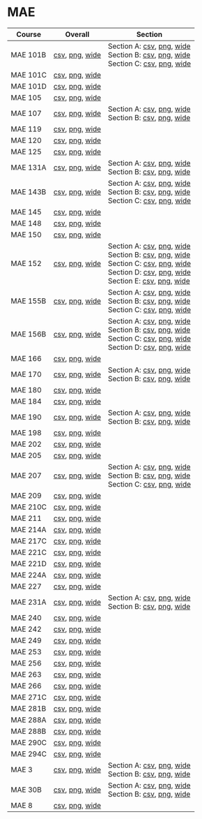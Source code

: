# MAE

| Course | Overall | Section |
| ------ | ------- | ------- |
| MAE 101B | [csv](https://github.com/UCSD-Historical-Enrollment-Data/2024Spring/blob/main/overall/MAE%20101B.csv), [png](https://raw.githubusercontent.com/UCSD-Historical-Enrollment-Data/2024Spring/main/plot_overall/MAE%20101B.png), [wide](https://raw.githubusercontent.com/UCSD-Historical-Enrollment-Data/2024Spring/main/plot_overall_wide/MAE%20101B.png) | Section A: [csv](https://github.com/UCSD-Historical-Enrollment-Data/2024Spring/blob/main/section/MAE%20101B_A.csv), [png](https://raw.githubusercontent.com/UCSD-Historical-Enrollment-Data/2024Spring/main/plot_section/MAE%20101B_A.png), [wide](https://raw.githubusercontent.com/UCSD-Historical-Enrollment-Data/2024Spring/main/plot_section_wide/MAE%20101B_A.png)<br>Section B: [csv](https://github.com/UCSD-Historical-Enrollment-Data/2024Spring/blob/main/section/MAE%20101B_B.csv), [png](https://raw.githubusercontent.com/UCSD-Historical-Enrollment-Data/2024Spring/main/plot_section/MAE%20101B_B.png), [wide](https://raw.githubusercontent.com/UCSD-Historical-Enrollment-Data/2024Spring/main/plot_section_wide/MAE%20101B_B.png)<br>Section C: [csv](https://github.com/UCSD-Historical-Enrollment-Data/2024Spring/blob/main/section/MAE%20101B_C.csv), [png](https://raw.githubusercontent.com/UCSD-Historical-Enrollment-Data/2024Spring/main/plot_section/MAE%20101B_C.png), [wide](https://raw.githubusercontent.com/UCSD-Historical-Enrollment-Data/2024Spring/main/plot_section_wide/MAE%20101B_C.png) |
| MAE 101C | [csv](https://github.com/UCSD-Historical-Enrollment-Data/2024Spring/blob/main/overall/MAE%20101C.csv), [png](https://raw.githubusercontent.com/UCSD-Historical-Enrollment-Data/2024Spring/main/plot_overall/MAE%20101C.png), [wide](https://raw.githubusercontent.com/UCSD-Historical-Enrollment-Data/2024Spring/main/plot_overall_wide/MAE%20101C.png) |  |
| MAE 101D | [csv](https://github.com/UCSD-Historical-Enrollment-Data/2024Spring/blob/main/overall/MAE%20101D.csv), [png](https://raw.githubusercontent.com/UCSD-Historical-Enrollment-Data/2024Spring/main/plot_overall/MAE%20101D.png), [wide](https://raw.githubusercontent.com/UCSD-Historical-Enrollment-Data/2024Spring/main/plot_overall_wide/MAE%20101D.png) |  |
| MAE 105 | [csv](https://github.com/UCSD-Historical-Enrollment-Data/2024Spring/blob/main/overall/MAE%20105.csv), [png](https://raw.githubusercontent.com/UCSD-Historical-Enrollment-Data/2024Spring/main/plot_overall/MAE%20105.png), [wide](https://raw.githubusercontent.com/UCSD-Historical-Enrollment-Data/2024Spring/main/plot_overall_wide/MAE%20105.png) |  |
| MAE 107 | [csv](https://github.com/UCSD-Historical-Enrollment-Data/2024Spring/blob/main/overall/MAE%20107.csv), [png](https://raw.githubusercontent.com/UCSD-Historical-Enrollment-Data/2024Spring/main/plot_overall/MAE%20107.png), [wide](https://raw.githubusercontent.com/UCSD-Historical-Enrollment-Data/2024Spring/main/plot_overall_wide/MAE%20107.png) | Section A: [csv](https://github.com/UCSD-Historical-Enrollment-Data/2024Spring/blob/main/section/MAE%20107_A.csv), [png](https://raw.githubusercontent.com/UCSD-Historical-Enrollment-Data/2024Spring/main/plot_section/MAE%20107_A.png), [wide](https://raw.githubusercontent.com/UCSD-Historical-Enrollment-Data/2024Spring/main/plot_section_wide/MAE%20107_A.png)<br>Section B: [csv](https://github.com/UCSD-Historical-Enrollment-Data/2024Spring/blob/main/section/MAE%20107_B.csv), [png](https://raw.githubusercontent.com/UCSD-Historical-Enrollment-Data/2024Spring/main/plot_section/MAE%20107_B.png), [wide](https://raw.githubusercontent.com/UCSD-Historical-Enrollment-Data/2024Spring/main/plot_section_wide/MAE%20107_B.png) |
| MAE 119 | [csv](https://github.com/UCSD-Historical-Enrollment-Data/2024Spring/blob/main/overall/MAE%20119.csv), [png](https://raw.githubusercontent.com/UCSD-Historical-Enrollment-Data/2024Spring/main/plot_overall/MAE%20119.png), [wide](https://raw.githubusercontent.com/UCSD-Historical-Enrollment-Data/2024Spring/main/plot_overall_wide/MAE%20119.png) |  |
| MAE 120 | [csv](https://github.com/UCSD-Historical-Enrollment-Data/2024Spring/blob/main/overall/MAE%20120.csv), [png](https://raw.githubusercontent.com/UCSD-Historical-Enrollment-Data/2024Spring/main/plot_overall/MAE%20120.png), [wide](https://raw.githubusercontent.com/UCSD-Historical-Enrollment-Data/2024Spring/main/plot_overall_wide/MAE%20120.png) |  |
| MAE 125 | [csv](https://github.com/UCSD-Historical-Enrollment-Data/2024Spring/blob/main/overall/MAE%20125.csv), [png](https://raw.githubusercontent.com/UCSD-Historical-Enrollment-Data/2024Spring/main/plot_overall/MAE%20125.png), [wide](https://raw.githubusercontent.com/UCSD-Historical-Enrollment-Data/2024Spring/main/plot_overall_wide/MAE%20125.png) |  |
| MAE 131A | [csv](https://github.com/UCSD-Historical-Enrollment-Data/2024Spring/blob/main/overall/MAE%20131A.csv), [png](https://raw.githubusercontent.com/UCSD-Historical-Enrollment-Data/2024Spring/main/plot_overall/MAE%20131A.png), [wide](https://raw.githubusercontent.com/UCSD-Historical-Enrollment-Data/2024Spring/main/plot_overall_wide/MAE%20131A.png) | Section A: [csv](https://github.com/UCSD-Historical-Enrollment-Data/2024Spring/blob/main/section/MAE%20131A_A.csv), [png](https://raw.githubusercontent.com/UCSD-Historical-Enrollment-Data/2024Spring/main/plot_section/MAE%20131A_A.png), [wide](https://raw.githubusercontent.com/UCSD-Historical-Enrollment-Data/2024Spring/main/plot_section_wide/MAE%20131A_A.png)<br>Section B: [csv](https://github.com/UCSD-Historical-Enrollment-Data/2024Spring/blob/main/section/MAE%20131A_B.csv), [png](https://raw.githubusercontent.com/UCSD-Historical-Enrollment-Data/2024Spring/main/plot_section/MAE%20131A_B.png), [wide](https://raw.githubusercontent.com/UCSD-Historical-Enrollment-Data/2024Spring/main/plot_section_wide/MAE%20131A_B.png) |
| MAE 143B | [csv](https://github.com/UCSD-Historical-Enrollment-Data/2024Spring/blob/main/overall/MAE%20143B.csv), [png](https://raw.githubusercontent.com/UCSD-Historical-Enrollment-Data/2024Spring/main/plot_overall/MAE%20143B.png), [wide](https://raw.githubusercontent.com/UCSD-Historical-Enrollment-Data/2024Spring/main/plot_overall_wide/MAE%20143B.png) | Section A: [csv](https://github.com/UCSD-Historical-Enrollment-Data/2024Spring/blob/main/section/MAE%20143B_A.csv), [png](https://raw.githubusercontent.com/UCSD-Historical-Enrollment-Data/2024Spring/main/plot_section/MAE%20143B_A.png), [wide](https://raw.githubusercontent.com/UCSD-Historical-Enrollment-Data/2024Spring/main/plot_section_wide/MAE%20143B_A.png)<br>Section B: [csv](https://github.com/UCSD-Historical-Enrollment-Data/2024Spring/blob/main/section/MAE%20143B_B.csv), [png](https://raw.githubusercontent.com/UCSD-Historical-Enrollment-Data/2024Spring/main/plot_section/MAE%20143B_B.png), [wide](https://raw.githubusercontent.com/UCSD-Historical-Enrollment-Data/2024Spring/main/plot_section_wide/MAE%20143B_B.png)<br>Section C: [csv](https://github.com/UCSD-Historical-Enrollment-Data/2024Spring/blob/main/section/MAE%20143B_C.csv), [png](https://raw.githubusercontent.com/UCSD-Historical-Enrollment-Data/2024Spring/main/plot_section/MAE%20143B_C.png), [wide](https://raw.githubusercontent.com/UCSD-Historical-Enrollment-Data/2024Spring/main/plot_section_wide/MAE%20143B_C.png) |
| MAE 145 | [csv](https://github.com/UCSD-Historical-Enrollment-Data/2024Spring/blob/main/overall/MAE%20145.csv), [png](https://raw.githubusercontent.com/UCSD-Historical-Enrollment-Data/2024Spring/main/plot_overall/MAE%20145.png), [wide](https://raw.githubusercontent.com/UCSD-Historical-Enrollment-Data/2024Spring/main/plot_overall_wide/MAE%20145.png) |  |
| MAE 148 | [csv](https://github.com/UCSD-Historical-Enrollment-Data/2024Spring/blob/main/overall/MAE%20148.csv), [png](https://raw.githubusercontent.com/UCSD-Historical-Enrollment-Data/2024Spring/main/plot_overall/MAE%20148.png), [wide](https://raw.githubusercontent.com/UCSD-Historical-Enrollment-Data/2024Spring/main/plot_overall_wide/MAE%20148.png) |  |
| MAE 150 | [csv](https://github.com/UCSD-Historical-Enrollment-Data/2024Spring/blob/main/overall/MAE%20150.csv), [png](https://raw.githubusercontent.com/UCSD-Historical-Enrollment-Data/2024Spring/main/plot_overall/MAE%20150.png), [wide](https://raw.githubusercontent.com/UCSD-Historical-Enrollment-Data/2024Spring/main/plot_overall_wide/MAE%20150.png) |  |
| MAE 152 | [csv](https://github.com/UCSD-Historical-Enrollment-Data/2024Spring/blob/main/overall/MAE%20152.csv), [png](https://raw.githubusercontent.com/UCSD-Historical-Enrollment-Data/2024Spring/main/plot_overall/MAE%20152.png), [wide](https://raw.githubusercontent.com/UCSD-Historical-Enrollment-Data/2024Spring/main/plot_overall_wide/MAE%20152.png) | Section A: [csv](https://github.com/UCSD-Historical-Enrollment-Data/2024Spring/blob/main/section/MAE%20152_A.csv), [png](https://raw.githubusercontent.com/UCSD-Historical-Enrollment-Data/2024Spring/main/plot_section/MAE%20152_A.png), [wide](https://raw.githubusercontent.com/UCSD-Historical-Enrollment-Data/2024Spring/main/plot_section_wide/MAE%20152_A.png)<br>Section B: [csv](https://github.com/UCSD-Historical-Enrollment-Data/2024Spring/blob/main/section/MAE%20152_B.csv), [png](https://raw.githubusercontent.com/UCSD-Historical-Enrollment-Data/2024Spring/main/plot_section/MAE%20152_B.png), [wide](https://raw.githubusercontent.com/UCSD-Historical-Enrollment-Data/2024Spring/main/plot_section_wide/MAE%20152_B.png)<br>Section C: [csv](https://github.com/UCSD-Historical-Enrollment-Data/2024Spring/blob/main/section/MAE%20152_C.csv), [png](https://raw.githubusercontent.com/UCSD-Historical-Enrollment-Data/2024Spring/main/plot_section/MAE%20152_C.png), [wide](https://raw.githubusercontent.com/UCSD-Historical-Enrollment-Data/2024Spring/main/plot_section_wide/MAE%20152_C.png)<br>Section D: [csv](https://github.com/UCSD-Historical-Enrollment-Data/2024Spring/blob/main/section/MAE%20152_D.csv), [png](https://raw.githubusercontent.com/UCSD-Historical-Enrollment-Data/2024Spring/main/plot_section/MAE%20152_D.png), [wide](https://raw.githubusercontent.com/UCSD-Historical-Enrollment-Data/2024Spring/main/plot_section_wide/MAE%20152_D.png)<br>Section E: [csv](https://github.com/UCSD-Historical-Enrollment-Data/2024Spring/blob/main/section/MAE%20152_E.csv), [png](https://raw.githubusercontent.com/UCSD-Historical-Enrollment-Data/2024Spring/main/plot_section/MAE%20152_E.png), [wide](https://raw.githubusercontent.com/UCSD-Historical-Enrollment-Data/2024Spring/main/plot_section_wide/MAE%20152_E.png) |
| MAE 155B | [csv](https://github.com/UCSD-Historical-Enrollment-Data/2024Spring/blob/main/overall/MAE%20155B.csv), [png](https://raw.githubusercontent.com/UCSD-Historical-Enrollment-Data/2024Spring/main/plot_overall/MAE%20155B.png), [wide](https://raw.githubusercontent.com/UCSD-Historical-Enrollment-Data/2024Spring/main/plot_overall_wide/MAE%20155B.png) | Section A: [csv](https://github.com/UCSD-Historical-Enrollment-Data/2024Spring/blob/main/section/MAE%20155B_A.csv), [png](https://raw.githubusercontent.com/UCSD-Historical-Enrollment-Data/2024Spring/main/plot_section/MAE%20155B_A.png), [wide](https://raw.githubusercontent.com/UCSD-Historical-Enrollment-Data/2024Spring/main/plot_section_wide/MAE%20155B_A.png)<br>Section B: [csv](https://github.com/UCSD-Historical-Enrollment-Data/2024Spring/blob/main/section/MAE%20155B_B.csv), [png](https://raw.githubusercontent.com/UCSD-Historical-Enrollment-Data/2024Spring/main/plot_section/MAE%20155B_B.png), [wide](https://raw.githubusercontent.com/UCSD-Historical-Enrollment-Data/2024Spring/main/plot_section_wide/MAE%20155B_B.png)<br>Section C: [csv](https://github.com/UCSD-Historical-Enrollment-Data/2024Spring/blob/main/section/MAE%20155B_C.csv), [png](https://raw.githubusercontent.com/UCSD-Historical-Enrollment-Data/2024Spring/main/plot_section/MAE%20155B_C.png), [wide](https://raw.githubusercontent.com/UCSD-Historical-Enrollment-Data/2024Spring/main/plot_section_wide/MAE%20155B_C.png) |
| MAE 156B | [csv](https://github.com/UCSD-Historical-Enrollment-Data/2024Spring/blob/main/overall/MAE%20156B.csv), [png](https://raw.githubusercontent.com/UCSD-Historical-Enrollment-Data/2024Spring/main/plot_overall/MAE%20156B.png), [wide](https://raw.githubusercontent.com/UCSD-Historical-Enrollment-Data/2024Spring/main/plot_overall_wide/MAE%20156B.png) | Section A: [csv](https://github.com/UCSD-Historical-Enrollment-Data/2024Spring/blob/main/section/MAE%20156B_A.csv), [png](https://raw.githubusercontent.com/UCSD-Historical-Enrollment-Data/2024Spring/main/plot_section/MAE%20156B_A.png), [wide](https://raw.githubusercontent.com/UCSD-Historical-Enrollment-Data/2024Spring/main/plot_section_wide/MAE%20156B_A.png)<br>Section B: [csv](https://github.com/UCSD-Historical-Enrollment-Data/2024Spring/blob/main/section/MAE%20156B_B.csv), [png](https://raw.githubusercontent.com/UCSD-Historical-Enrollment-Data/2024Spring/main/plot_section/MAE%20156B_B.png), [wide](https://raw.githubusercontent.com/UCSD-Historical-Enrollment-Data/2024Spring/main/plot_section_wide/MAE%20156B_B.png)<br>Section C: [csv](https://github.com/UCSD-Historical-Enrollment-Data/2024Spring/blob/main/section/MAE%20156B_C.csv), [png](https://raw.githubusercontent.com/UCSD-Historical-Enrollment-Data/2024Spring/main/plot_section/MAE%20156B_C.png), [wide](https://raw.githubusercontent.com/UCSD-Historical-Enrollment-Data/2024Spring/main/plot_section_wide/MAE%20156B_C.png)<br>Section D: [csv](https://github.com/UCSD-Historical-Enrollment-Data/2024Spring/blob/main/section/MAE%20156B_D.csv), [png](https://raw.githubusercontent.com/UCSD-Historical-Enrollment-Data/2024Spring/main/plot_section/MAE%20156B_D.png), [wide](https://raw.githubusercontent.com/UCSD-Historical-Enrollment-Data/2024Spring/main/plot_section_wide/MAE%20156B_D.png) |
| MAE 166 | [csv](https://github.com/UCSD-Historical-Enrollment-Data/2024Spring/blob/main/overall/MAE%20166.csv), [png](https://raw.githubusercontent.com/UCSD-Historical-Enrollment-Data/2024Spring/main/plot_overall/MAE%20166.png), [wide](https://raw.githubusercontent.com/UCSD-Historical-Enrollment-Data/2024Spring/main/plot_overall_wide/MAE%20166.png) |  |
| MAE 170 | [csv](https://github.com/UCSD-Historical-Enrollment-Data/2024Spring/blob/main/overall/MAE%20170.csv), [png](https://raw.githubusercontent.com/UCSD-Historical-Enrollment-Data/2024Spring/main/plot_overall/MAE%20170.png), [wide](https://raw.githubusercontent.com/UCSD-Historical-Enrollment-Data/2024Spring/main/plot_overall_wide/MAE%20170.png) | Section A: [csv](https://github.com/UCSD-Historical-Enrollment-Data/2024Spring/blob/main/section/MAE%20170_A.csv), [png](https://raw.githubusercontent.com/UCSD-Historical-Enrollment-Data/2024Spring/main/plot_section/MAE%20170_A.png), [wide](https://raw.githubusercontent.com/UCSD-Historical-Enrollment-Data/2024Spring/main/plot_section_wide/MAE%20170_A.png)<br>Section B: [csv](https://github.com/UCSD-Historical-Enrollment-Data/2024Spring/blob/main/section/MAE%20170_B.csv), [png](https://raw.githubusercontent.com/UCSD-Historical-Enrollment-Data/2024Spring/main/plot_section/MAE%20170_B.png), [wide](https://raw.githubusercontent.com/UCSD-Historical-Enrollment-Data/2024Spring/main/plot_section_wide/MAE%20170_B.png) |
| MAE 180 | [csv](https://github.com/UCSD-Historical-Enrollment-Data/2024Spring/blob/main/overall/MAE%20180.csv), [png](https://raw.githubusercontent.com/UCSD-Historical-Enrollment-Data/2024Spring/main/plot_overall/MAE%20180.png), [wide](https://raw.githubusercontent.com/UCSD-Historical-Enrollment-Data/2024Spring/main/plot_overall_wide/MAE%20180.png) |  |
| MAE 184 | [csv](https://github.com/UCSD-Historical-Enrollment-Data/2024Spring/blob/main/overall/MAE%20184.csv), [png](https://raw.githubusercontent.com/UCSD-Historical-Enrollment-Data/2024Spring/main/plot_overall/MAE%20184.png), [wide](https://raw.githubusercontent.com/UCSD-Historical-Enrollment-Data/2024Spring/main/plot_overall_wide/MAE%20184.png) |  |
| MAE 190 | [csv](https://github.com/UCSD-Historical-Enrollment-Data/2024Spring/blob/main/overall/MAE%20190.csv), [png](https://raw.githubusercontent.com/UCSD-Historical-Enrollment-Data/2024Spring/main/plot_overall/MAE%20190.png), [wide](https://raw.githubusercontent.com/UCSD-Historical-Enrollment-Data/2024Spring/main/plot_overall_wide/MAE%20190.png) | Section A: [csv](https://github.com/UCSD-Historical-Enrollment-Data/2024Spring/blob/main/section/MAE%20190_A.csv), [png](https://raw.githubusercontent.com/UCSD-Historical-Enrollment-Data/2024Spring/main/plot_section/MAE%20190_A.png), [wide](https://raw.githubusercontent.com/UCSD-Historical-Enrollment-Data/2024Spring/main/plot_section_wide/MAE%20190_A.png)<br>Section B: [csv](https://github.com/UCSD-Historical-Enrollment-Data/2024Spring/blob/main/section/MAE%20190_B.csv), [png](https://raw.githubusercontent.com/UCSD-Historical-Enrollment-Data/2024Spring/main/plot_section/MAE%20190_B.png), [wide](https://raw.githubusercontent.com/UCSD-Historical-Enrollment-Data/2024Spring/main/plot_section_wide/MAE%20190_B.png) |
| MAE 198 | [csv](https://github.com/UCSD-Historical-Enrollment-Data/2024Spring/blob/main/overall/MAE%20198.csv), [png](https://raw.githubusercontent.com/UCSD-Historical-Enrollment-Data/2024Spring/main/plot_overall/MAE%20198.png), [wide](https://raw.githubusercontent.com/UCSD-Historical-Enrollment-Data/2024Spring/main/plot_overall_wide/MAE%20198.png) |  |
| MAE 202 | [csv](https://github.com/UCSD-Historical-Enrollment-Data/2024Spring/blob/main/overall/MAE%20202.csv), [png](https://raw.githubusercontent.com/UCSD-Historical-Enrollment-Data/2024Spring/main/plot_overall/MAE%20202.png), [wide](https://raw.githubusercontent.com/UCSD-Historical-Enrollment-Data/2024Spring/main/plot_overall_wide/MAE%20202.png) |  |
| MAE 205 | [csv](https://github.com/UCSD-Historical-Enrollment-Data/2024Spring/blob/main/overall/MAE%20205.csv), [png](https://raw.githubusercontent.com/UCSD-Historical-Enrollment-Data/2024Spring/main/plot_overall/MAE%20205.png), [wide](https://raw.githubusercontent.com/UCSD-Historical-Enrollment-Data/2024Spring/main/plot_overall_wide/MAE%20205.png) |  |
| MAE 207 | [csv](https://github.com/UCSD-Historical-Enrollment-Data/2024Spring/blob/main/overall/MAE%20207.csv), [png](https://raw.githubusercontent.com/UCSD-Historical-Enrollment-Data/2024Spring/main/plot_overall/MAE%20207.png), [wide](https://raw.githubusercontent.com/UCSD-Historical-Enrollment-Data/2024Spring/main/plot_overall_wide/MAE%20207.png) | Section A: [csv](https://github.com/UCSD-Historical-Enrollment-Data/2024Spring/blob/main/section/MAE%20207_A.csv), [png](https://raw.githubusercontent.com/UCSD-Historical-Enrollment-Data/2024Spring/main/plot_section/MAE%20207_A.png), [wide](https://raw.githubusercontent.com/UCSD-Historical-Enrollment-Data/2024Spring/main/plot_section_wide/MAE%20207_A.png)<br>Section B: [csv](https://github.com/UCSD-Historical-Enrollment-Data/2024Spring/blob/main/section/MAE%20207_B.csv), [png](https://raw.githubusercontent.com/UCSD-Historical-Enrollment-Data/2024Spring/main/plot_section/MAE%20207_B.png), [wide](https://raw.githubusercontent.com/UCSD-Historical-Enrollment-Data/2024Spring/main/plot_section_wide/MAE%20207_B.png)<br>Section C: [csv](https://github.com/UCSD-Historical-Enrollment-Data/2024Spring/blob/main/section/MAE%20207_C.csv), [png](https://raw.githubusercontent.com/UCSD-Historical-Enrollment-Data/2024Spring/main/plot_section/MAE%20207_C.png), [wide](https://raw.githubusercontent.com/UCSD-Historical-Enrollment-Data/2024Spring/main/plot_section_wide/MAE%20207_C.png) |
| MAE 209 | [csv](https://github.com/UCSD-Historical-Enrollment-Data/2024Spring/blob/main/overall/MAE%20209.csv), [png](https://raw.githubusercontent.com/UCSD-Historical-Enrollment-Data/2024Spring/main/plot_overall/MAE%20209.png), [wide](https://raw.githubusercontent.com/UCSD-Historical-Enrollment-Data/2024Spring/main/plot_overall_wide/MAE%20209.png) |  |
| MAE 210C | [csv](https://github.com/UCSD-Historical-Enrollment-Data/2024Spring/blob/main/overall/MAE%20210C.csv), [png](https://raw.githubusercontent.com/UCSD-Historical-Enrollment-Data/2024Spring/main/plot_overall/MAE%20210C.png), [wide](https://raw.githubusercontent.com/UCSD-Historical-Enrollment-Data/2024Spring/main/plot_overall_wide/MAE%20210C.png) |  |
| MAE 211 | [csv](https://github.com/UCSD-Historical-Enrollment-Data/2024Spring/blob/main/overall/MAE%20211.csv), [png](https://raw.githubusercontent.com/UCSD-Historical-Enrollment-Data/2024Spring/main/plot_overall/MAE%20211.png), [wide](https://raw.githubusercontent.com/UCSD-Historical-Enrollment-Data/2024Spring/main/plot_overall_wide/MAE%20211.png) |  |
| MAE 214A | [csv](https://github.com/UCSD-Historical-Enrollment-Data/2024Spring/blob/main/overall/MAE%20214A.csv), [png](https://raw.githubusercontent.com/UCSD-Historical-Enrollment-Data/2024Spring/main/plot_overall/MAE%20214A.png), [wide](https://raw.githubusercontent.com/UCSD-Historical-Enrollment-Data/2024Spring/main/plot_overall_wide/MAE%20214A.png) |  |
| MAE 217C | [csv](https://github.com/UCSD-Historical-Enrollment-Data/2024Spring/blob/main/overall/MAE%20217C.csv), [png](https://raw.githubusercontent.com/UCSD-Historical-Enrollment-Data/2024Spring/main/plot_overall/MAE%20217C.png), [wide](https://raw.githubusercontent.com/UCSD-Historical-Enrollment-Data/2024Spring/main/plot_overall_wide/MAE%20217C.png) |  |
| MAE 221C | [csv](https://github.com/UCSD-Historical-Enrollment-Data/2024Spring/blob/main/overall/MAE%20221C.csv), [png](https://raw.githubusercontent.com/UCSD-Historical-Enrollment-Data/2024Spring/main/plot_overall/MAE%20221C.png), [wide](https://raw.githubusercontent.com/UCSD-Historical-Enrollment-Data/2024Spring/main/plot_overall_wide/MAE%20221C.png) |  |
| MAE 221D | [csv](https://github.com/UCSD-Historical-Enrollment-Data/2024Spring/blob/main/overall/MAE%20221D.csv), [png](https://raw.githubusercontent.com/UCSD-Historical-Enrollment-Data/2024Spring/main/plot_overall/MAE%20221D.png), [wide](https://raw.githubusercontent.com/UCSD-Historical-Enrollment-Data/2024Spring/main/plot_overall_wide/MAE%20221D.png) |  |
| MAE 224A | [csv](https://github.com/UCSD-Historical-Enrollment-Data/2024Spring/blob/main/overall/MAE%20224A.csv), [png](https://raw.githubusercontent.com/UCSD-Historical-Enrollment-Data/2024Spring/main/plot_overall/MAE%20224A.png), [wide](https://raw.githubusercontent.com/UCSD-Historical-Enrollment-Data/2024Spring/main/plot_overall_wide/MAE%20224A.png) |  |
| MAE 227 | [csv](https://github.com/UCSD-Historical-Enrollment-Data/2024Spring/blob/main/overall/MAE%20227.csv), [png](https://raw.githubusercontent.com/UCSD-Historical-Enrollment-Data/2024Spring/main/plot_overall/MAE%20227.png), [wide](https://raw.githubusercontent.com/UCSD-Historical-Enrollment-Data/2024Spring/main/plot_overall_wide/MAE%20227.png) |  |
| MAE 231A | [csv](https://github.com/UCSD-Historical-Enrollment-Data/2024Spring/blob/main/overall/MAE%20231A.csv), [png](https://raw.githubusercontent.com/UCSD-Historical-Enrollment-Data/2024Spring/main/plot_overall/MAE%20231A.png), [wide](https://raw.githubusercontent.com/UCSD-Historical-Enrollment-Data/2024Spring/main/plot_overall_wide/MAE%20231A.png) | Section A: [csv](https://github.com/UCSD-Historical-Enrollment-Data/2024Spring/blob/main/section/MAE%20231A_A.csv), [png](https://raw.githubusercontent.com/UCSD-Historical-Enrollment-Data/2024Spring/main/plot_section/MAE%20231A_A.png), [wide](https://raw.githubusercontent.com/UCSD-Historical-Enrollment-Data/2024Spring/main/plot_section_wide/MAE%20231A_A.png)<br>Section B: [csv](https://github.com/UCSD-Historical-Enrollment-Data/2024Spring/blob/main/section/MAE%20231A_B.csv), [png](https://raw.githubusercontent.com/UCSD-Historical-Enrollment-Data/2024Spring/main/plot_section/MAE%20231A_B.png), [wide](https://raw.githubusercontent.com/UCSD-Historical-Enrollment-Data/2024Spring/main/plot_section_wide/MAE%20231A_B.png) |
| MAE 240 | [csv](https://github.com/UCSD-Historical-Enrollment-Data/2024Spring/blob/main/overall/MAE%20240.csv), [png](https://raw.githubusercontent.com/UCSD-Historical-Enrollment-Data/2024Spring/main/plot_overall/MAE%20240.png), [wide](https://raw.githubusercontent.com/UCSD-Historical-Enrollment-Data/2024Spring/main/plot_overall_wide/MAE%20240.png) |  |
| MAE 242 | [csv](https://github.com/UCSD-Historical-Enrollment-Data/2024Spring/blob/main/overall/MAE%20242.csv), [png](https://raw.githubusercontent.com/UCSD-Historical-Enrollment-Data/2024Spring/main/plot_overall/MAE%20242.png), [wide](https://raw.githubusercontent.com/UCSD-Historical-Enrollment-Data/2024Spring/main/plot_overall_wide/MAE%20242.png) |  |
| MAE 249 | [csv](https://github.com/UCSD-Historical-Enrollment-Data/2024Spring/blob/main/overall/MAE%20249.csv), [png](https://raw.githubusercontent.com/UCSD-Historical-Enrollment-Data/2024Spring/main/plot_overall/MAE%20249.png), [wide](https://raw.githubusercontent.com/UCSD-Historical-Enrollment-Data/2024Spring/main/plot_overall_wide/MAE%20249.png) |  |
| MAE 253 | [csv](https://github.com/UCSD-Historical-Enrollment-Data/2024Spring/blob/main/overall/MAE%20253.csv), [png](https://raw.githubusercontent.com/UCSD-Historical-Enrollment-Data/2024Spring/main/plot_overall/MAE%20253.png), [wide](https://raw.githubusercontent.com/UCSD-Historical-Enrollment-Data/2024Spring/main/plot_overall_wide/MAE%20253.png) |  |
| MAE 256 | [csv](https://github.com/UCSD-Historical-Enrollment-Data/2024Spring/blob/main/overall/MAE%20256.csv), [png](https://raw.githubusercontent.com/UCSD-Historical-Enrollment-Data/2024Spring/main/plot_overall/MAE%20256.png), [wide](https://raw.githubusercontent.com/UCSD-Historical-Enrollment-Data/2024Spring/main/plot_overall_wide/MAE%20256.png) |  |
| MAE 263 | [csv](https://github.com/UCSD-Historical-Enrollment-Data/2024Spring/blob/main/overall/MAE%20263.csv), [png](https://raw.githubusercontent.com/UCSD-Historical-Enrollment-Data/2024Spring/main/plot_overall/MAE%20263.png), [wide](https://raw.githubusercontent.com/UCSD-Historical-Enrollment-Data/2024Spring/main/plot_overall_wide/MAE%20263.png) |  |
| MAE 266 | [csv](https://github.com/UCSD-Historical-Enrollment-Data/2024Spring/blob/main/overall/MAE%20266.csv), [png](https://raw.githubusercontent.com/UCSD-Historical-Enrollment-Data/2024Spring/main/plot_overall/MAE%20266.png), [wide](https://raw.githubusercontent.com/UCSD-Historical-Enrollment-Data/2024Spring/main/plot_overall_wide/MAE%20266.png) |  |
| MAE 271C | [csv](https://github.com/UCSD-Historical-Enrollment-Data/2024Spring/blob/main/overall/MAE%20271C.csv), [png](https://raw.githubusercontent.com/UCSD-Historical-Enrollment-Data/2024Spring/main/plot_overall/MAE%20271C.png), [wide](https://raw.githubusercontent.com/UCSD-Historical-Enrollment-Data/2024Spring/main/plot_overall_wide/MAE%20271C.png) |  |
| MAE 281B | [csv](https://github.com/UCSD-Historical-Enrollment-Data/2024Spring/blob/main/overall/MAE%20281B.csv), [png](https://raw.githubusercontent.com/UCSD-Historical-Enrollment-Data/2024Spring/main/plot_overall/MAE%20281B.png), [wide](https://raw.githubusercontent.com/UCSD-Historical-Enrollment-Data/2024Spring/main/plot_overall_wide/MAE%20281B.png) |  |
| MAE 288A | [csv](https://github.com/UCSD-Historical-Enrollment-Data/2024Spring/blob/main/overall/MAE%20288A.csv), [png](https://raw.githubusercontent.com/UCSD-Historical-Enrollment-Data/2024Spring/main/plot_overall/MAE%20288A.png), [wide](https://raw.githubusercontent.com/UCSD-Historical-Enrollment-Data/2024Spring/main/plot_overall_wide/MAE%20288A.png) |  |
| MAE 288B | [csv](https://github.com/UCSD-Historical-Enrollment-Data/2024Spring/blob/main/overall/MAE%20288B.csv), [png](https://raw.githubusercontent.com/UCSD-Historical-Enrollment-Data/2024Spring/main/plot_overall/MAE%20288B.png), [wide](https://raw.githubusercontent.com/UCSD-Historical-Enrollment-Data/2024Spring/main/plot_overall_wide/MAE%20288B.png) |  |
| MAE 290C | [csv](https://github.com/UCSD-Historical-Enrollment-Data/2024Spring/blob/main/overall/MAE%20290C.csv), [png](https://raw.githubusercontent.com/UCSD-Historical-Enrollment-Data/2024Spring/main/plot_overall/MAE%20290C.png), [wide](https://raw.githubusercontent.com/UCSD-Historical-Enrollment-Data/2024Spring/main/plot_overall_wide/MAE%20290C.png) |  |
| MAE 294C | [csv](https://github.com/UCSD-Historical-Enrollment-Data/2024Spring/blob/main/overall/MAE%20294C.csv), [png](https://raw.githubusercontent.com/UCSD-Historical-Enrollment-Data/2024Spring/main/plot_overall/MAE%20294C.png), [wide](https://raw.githubusercontent.com/UCSD-Historical-Enrollment-Data/2024Spring/main/plot_overall_wide/MAE%20294C.png) |  |
| MAE 3 | [csv](https://github.com/UCSD-Historical-Enrollment-Data/2024Spring/blob/main/overall/MAE%203.csv), [png](https://raw.githubusercontent.com/UCSD-Historical-Enrollment-Data/2024Spring/main/plot_overall/MAE%203.png), [wide](https://raw.githubusercontent.com/UCSD-Historical-Enrollment-Data/2024Spring/main/plot_overall_wide/MAE%203.png) | Section A: [csv](https://github.com/UCSD-Historical-Enrollment-Data/2024Spring/blob/main/section/MAE%203_A.csv), [png](https://raw.githubusercontent.com/UCSD-Historical-Enrollment-Data/2024Spring/main/plot_section/MAE%203_A.png), [wide](https://raw.githubusercontent.com/UCSD-Historical-Enrollment-Data/2024Spring/main/plot_section_wide/MAE%203_A.png)<br>Section B: [csv](https://github.com/UCSD-Historical-Enrollment-Data/2024Spring/blob/main/section/MAE%203_B.csv), [png](https://raw.githubusercontent.com/UCSD-Historical-Enrollment-Data/2024Spring/main/plot_section/MAE%203_B.png), [wide](https://raw.githubusercontent.com/UCSD-Historical-Enrollment-Data/2024Spring/main/plot_section_wide/MAE%203_B.png) |
| MAE 30B | [csv](https://github.com/UCSD-Historical-Enrollment-Data/2024Spring/blob/main/overall/MAE%2030B.csv), [png](https://raw.githubusercontent.com/UCSD-Historical-Enrollment-Data/2024Spring/main/plot_overall/MAE%2030B.png), [wide](https://raw.githubusercontent.com/UCSD-Historical-Enrollment-Data/2024Spring/main/plot_overall_wide/MAE%2030B.png) | Section A: [csv](https://github.com/UCSD-Historical-Enrollment-Data/2024Spring/blob/main/section/MAE%2030B_A.csv), [png](https://raw.githubusercontent.com/UCSD-Historical-Enrollment-Data/2024Spring/main/plot_section/MAE%2030B_A.png), [wide](https://raw.githubusercontent.com/UCSD-Historical-Enrollment-Data/2024Spring/main/plot_section_wide/MAE%2030B_A.png)<br>Section B: [csv](https://github.com/UCSD-Historical-Enrollment-Data/2024Spring/blob/main/section/MAE%2030B_B.csv), [png](https://raw.githubusercontent.com/UCSD-Historical-Enrollment-Data/2024Spring/main/plot_section/MAE%2030B_B.png), [wide](https://raw.githubusercontent.com/UCSD-Historical-Enrollment-Data/2024Spring/main/plot_section_wide/MAE%2030B_B.png) |
| MAE 8 | [csv](https://github.com/UCSD-Historical-Enrollment-Data/2024Spring/blob/main/overall/MAE%208.csv), [png](https://raw.githubusercontent.com/UCSD-Historical-Enrollment-Data/2024Spring/main/plot_overall/MAE%208.png), [wide](https://raw.githubusercontent.com/UCSD-Historical-Enrollment-Data/2024Spring/main/plot_overall_wide/MAE%208.png) |  |
